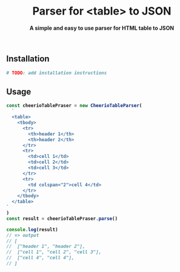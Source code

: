 <div align="center">
	<h1>Parser for &lttable&gt to JSON</h1>
	<p>
		<b>A simple and easy to use parser for HTML table to JSON
	</p>
	<br>
</div>

## Installation

```sh
# TODO: add installation instructions

```

## Usage

```ts
const cheerioTablePraser = new CheerioTableParser(
  `
  <table>
    <tbody>
      <tr>
        <th>header 1</th>
        <th>header 2</th>
      </tr>
      <tr>
        <td>cell 1</td>
        <td>cell 2</td>
        <td>cell 3</td>
      </tr>
      <tr>
        <td colspan="2">cell 4</td>
      </tr>
    </tbody>
  </table>
`
)
const result = cheerioTablePraser.parse()

console.log(result)
// => output
// [
//  ["header 1", "header 2"],
//  ["cell 1", "cell 2", "cell 3"],
//  ["cell 4", "cell 4"],
// ]
```
